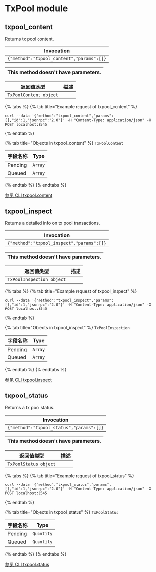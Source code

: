 # TxPool module

## txpool\_content

Returns tx pool content.

| Invocation                                |
| ----------------------------------------- |
| `{"method":"txpool_content","params":[]}` |

| This method doesn't have parameters. |
| ------------------------------------ |

| 返回值类型                  | 描述 |
| ---------------------- | -- |
| `TxPoolContent object` |    |

{% tabs %}
{% tab title="Example request of txpool_content" %}
```
curl --data '{"method":"txpool_content","params":[],"id":1,"jsonrpc":"2.0"}' -H "Content-Type: application/json" -X POST localhost:8545
```
{% endtab %}

{% tab title="Objects in txpool_content" %}
`TxPoolContent`

| 字段名称    | Type    |
| ------- | ------- |
| Pending | `Array` |
| Queued  | `Array` |
{% endtab %}
{% endtabs %}

[参见 CLI txpool.content](https://docs.nethermind.io/nethermind/nethermind-utilities/cli/txpool#txpool-content)

## txpool\_inspect

Returns a detailed info on tx pool transactions.

| Invocation                                |
| ----------------------------------------- |
| `{"method":"txpool_inspect","params":[]}` |

| This method doesn't have parameters. |
| ------------------------------------ |

| 返回值类型                     | 描述 |
| ------------------------- | -- |
| `TxPoolInspection object` |    |

{% tabs %}
{% tab title="Example request of txpool_inspect" %}
```
curl --data '{"method":"txpool_inspect","params":[],"id":1,"jsonrpc":"2.0"}' -H "Content-Type: application/json" -X POST localhost:8545
```
{% endtab %}

{% tab title="Objects in txpool_inspect" %}
`TxPoolInspection`

| 字段名称    | Type    |
| ------- | ------- |
| Pending | `Array` |
| Queued  | `Array` |
{% endtab %}
{% endtabs %}

[参见 CLI txpool.inspect](https://docs.nethermind.io/nethermind/nethermind-utilities/cli/txpool#txpool-inspect)

## txpool\_status

Returns a tx pool status.

| Invocation                               |
| ---------------------------------------- |
| `{"method":"txpool_status","params":[]}` |

| This method doesn't have parameters. |
| ------------------------------------ |

| 返回值类型                 | 描述 |
| --------------------- | -- |
| `TxPoolStatus object` |    |

{% tabs %}
{% tab title="Example request of txpool_status" %}
```
curl --data '{"method":"txpool_status","params":[],"id":1,"jsonrpc":"2.0"}' -H "Content-Type: application/json" -X POST localhost:8545
```
{% endtab %}

{% tab title="Objects in txpool_status" %}
`TxPoolStatus`

| 字段名称    | Type       |
| ------- | ---------- |
| Pending | `Quantity` |
| Queued  | `Quantity` |
{% endtab %}
{% endtabs %}

[参见 CLI txpool.status](https://docs.nethermind.io/nethermind/nethermind-utilities/cli/txpool#txpool-status)
